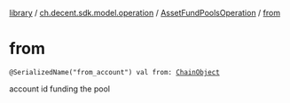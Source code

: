 [library](../../index.md) / [ch.decent.sdk.model.operation](../index.md) / [AssetFundPoolsOperation](index.md) / [from](./from.md)

# from

`@SerializedName("from_account") val from: `[`ChainObject`](../../ch.decent.sdk.model/-chain-object/index.md)

account id funding the pool

